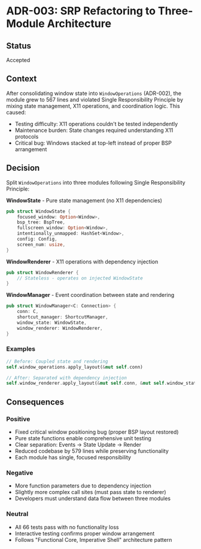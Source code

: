 # ADR-003: SRP Refactoring to Three-Module Architecture

## Status
Accepted

## Context
After consolidating window state into `WindowOperations` (ADR-002), the module grew to 567 lines and violated Single Responsibility Principle by mixing state management, X11 operations, and coordination logic. This caused:

- Testing difficulty: X11 operations couldn't be tested independently
- Maintenance burden: State changes required understanding X11 protocols
- Critical bug: Windows stacked at top-left instead of proper BSP arrangement

## Decision
Split `WindowOperations` into three modules following Single Responsibility Principle:

**WindowState** - Pure state management (no X11 dependencies)
```rust
pub struct WindowState {
    focused_window: Option<Window>,
    bsp_tree: BspTree,
    fullscreen_window: Option<Window>,
    intentionally_unmapped: HashSet<Window>,
    config: Config,
    screen_num: usize,
}
```

**WindowRenderer** - X11 operations with dependency injection
```rust
pub struct WindowRenderer {
    // Stateless - operates on injected WindowState
}
```

**WindowManager** - Event coordination between state and rendering
```rust
pub struct WindowManager<C: Connection> {
    conn: C,
    shortcut_manager: ShortcutManager,
    window_state: WindowState,
    window_renderer: WindowRenderer,
}
```

### Examples
```rust
// Before: Coupled state and rendering
self.window_operations.apply_layout(&mut self.conn)

// After: Separated with dependency injection
self.window_renderer.apply_layout(&mut self.conn, &mut self.window_state)
```

## Consequences

### Positive
- Fixed critical window positioning bug (proper BSP layout restored)
- Pure state functions enable comprehensive unit testing
- Clear separation: Events → State Update → Render
- Reduced codebase by 579 lines while preserving functionality
- Each module has single, focused responsibility

### Negative
- More function parameters due to dependency injection
- Slightly more complex call sites (must pass state to renderer)
- Developers must understand data flow between three modules

### Neutral
- All 66 tests pass with no functionality loss
- Interactive testing confirms proper window arrangement
- Follows "Functional Core, Imperative Shell" architecture pattern